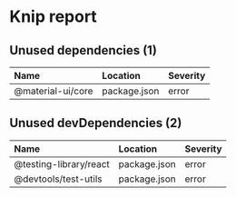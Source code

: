 # Knip report

## Unused dependencies (1)

| Name              | Location     | Severity |
| :---------------- | :----------- | :------- |
| @material-ui/core | package.json | error    |

## Unused devDependencies (2)

| Name                   | Location     | Severity |
| :--------------------- | :----------- | :------- |
| @testing-library/react | package.json | error    |
| @devtools/test-utils  | package.json | error    |

